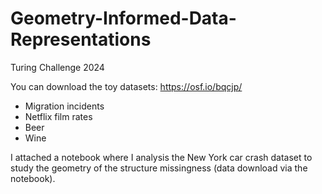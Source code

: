 # Geometry-Informed-Data-Representations
Turing Challenge 2024

You can download the toy datasets: https://osf.io/bqcjp/
* Migration incidents
* Netflix film rates
* Beer
* Wine


I attached a notebook where I analysis the New York car crash dataset to study the geometry of the structure missingness (data download via the notebook). 
